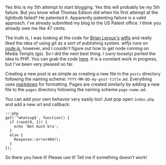 Yes this is my 5th attempt to start blogging.  Yes this will probably be my 5th failure.  But you know what Thomas Edison did when his first attempt at the lightbulb failed?  He patented it.  Apparently patenting failure is a valid approach.  I've already submitted my blog to the US Patent office.  I think you already owe me like 47 cents.

The truth is, I was looking at the code for [Brian Leroux's](http://twitter.com/brianleroux) [wtfjs](http://wtfjs/com) and really liked the idea of using git as a sort of publishing system.  wtfjs runs on [node.js](http://nodejs.com), however, and I couldn't figure out how to get node running on Media Templs (gs).  So I did the next best thing.  I (_very_ loosely) ported the idea to PHP.  You can grab the code [here](https://github.com/pifantastic/grimhappy).  It is a constant work in progress, but I've been very pleased so far.  

Creating a new post is as simple as creating a new file in the `posts` directory following the naming scheme: `YYYY-MM-DD-my-post-title.md`.  Everything uses [markdown](http://daringfireball.net/projects/markdown/) for formatting.  Pages are created similarly by adding a new file to the `pages` directory following the naming scheme `page-name.md`.  

You can add your own behavior very easily too!  Just pop open `index.php` and add a new url and callback:

    :::php
    get('^whatsup$', function() {
      if (rand(0, 1)) {
        echo 'Not much bra';
      }
      else {
        Response::error404();
      }
    });

So there you have it!  Please use it!  Tell me if something doesn't work!
